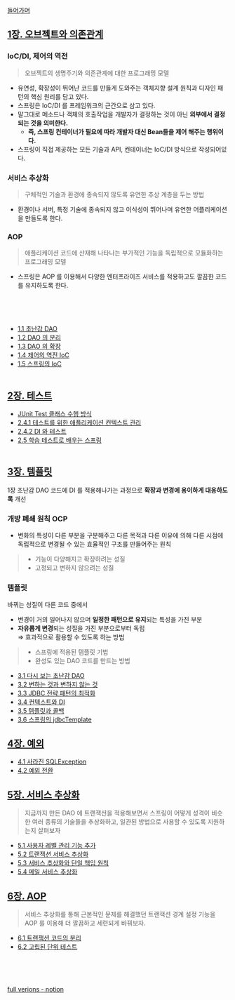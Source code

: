 
[들어가며](http://ambitious-recess-219.notion.site)

## [1장. 오브젝트와 의존관계](https://ambitious-recess-219.notion.site/1-14475e05e52a8092ba82fa5444d968e4?pvs=4)
### IoC/DI, 제어의 역전

> 오브젝트의 생명주기와 의존관계에 대한 프로그래밍 모델

- 유연성, 확장성이 뛰어난 코드를 만들게 도와주는 객체지향 설계 원칙과 디자인 패턴의 핵심 원리를 담고 있다.
- 스프링은 IoC/DI 를 프레임워크의 근간으로 삼고 있다.
- 말그대로 메소드나 객체의 호출작업을 개발자가 결정하는 것이 아닌 **외부에서 결정되는 것을 의미한다.**
    - **즉, 스프링 컨테이너가 필요에 따라 개발자 대신 Bean들을 제어 해주는 행위이다.**
- 스프링이 직접 제공하는 모든 기술과 API, 컨테이너는 IoC/DI 방식으로 작성되어있다.

### 서비스 추상화

> 구체적인 기술과 환경에 종속되지 않도록 유연한 추상 계층을 두는 방법
>
- 환경이나 서버, 특정 기술에 종속되지 않고 이식성이 뛰어나며 유연한 어플리케이션을 만들도록 한다.

### AOP

> 애플리케이션 코드에 산재해 나타나는 부가적인 기능을 독립적으로 모듈화하는 프로그래밍 모델
>
- 스프링은 AOP 를 이용해서 다양한 엔터프라이즈 서비스를 적용하고도 깔끔한 코드를 유지하도록 한다.
<br/>
<br/>
<br/>

- [1.1 초난감 DAO](https://ambitious-recess-219.notion.site/1-1-DAO-14475e05e52a8046952bdd81e3f943fc?pvs=4)
- [1.2 DAO 의 분리](https://ambitious-recess-219.notion.site/1-2-DAO-14475e05e52a80268e23c6c3f0b182a6?pvs=4)
- [1.3 DAO 의 확장](https://ambitious-recess-219.notion.site/1-3-DAO-14475e05e52a80299825f11b0a84933c?pvs=4)
- [1.4 제어의 역전 IoC](https://ambitious-recess-219.notion.site/1-4-IoC-14675e05e52a807d8c45f5ce40b86e24?pvs=4)
- [1.5 스프링의 IoC](https://ambitious-recess-219.notion.site/1-5-IoC-14c75e05e52a80208576def853a4cb3e?pvs=4)<br/><br/>

## [2장. 테스트](https://ambitious-recess-219.notion.site/2-15a75e05e52a80b2a653f65034de4819?pvs=4)
- [JUnit Test 클래스 수행 방식](https://ambitious-recess-219.notion.site/JUnit-15a75e05e52a808a912fcf30eed667de?pvs=4)
- [2.4.1 테스트를 위한 애플리케이션 컨텍스트 관리](https://ambitious-recess-219.notion.site/2-4-1-15a75e05e52a8006a10be01e972e8237?pvs=4)
- [2.4.2 DI 와 테스트](https://ambitious-recess-219.notion.site/2-4-2-DI-15a75e05e52a80dcab66d46cd6bfa93a?pvs=4)
- [2.5 학습 테스트로 배우는 스프링](https://ambitious-recess-219.notion.site/2-5-15a75e05e52a804a9c8fc8d2fd5d19be?pvs=4)
  <br/><br/>

## [3장. 템플릿](https://ambitious-recess-219.notion.site/3-15175e05e52a809ebed6d269deca5841?pvs=4)

1장 초난감 DAO 코드에 DI 를 적용해나가는 과정으로 **확장과 변경에 용이하게 대응하도록** 개선

### 개방 폐쇄 원칙 OCP
- 변화의 특성이 다른 부분을 구분해주고 다른 목적과 다른 이유에 의해 다른 시점에 독립적으로 변경될 수 있는 효율적인 구조를 만들어주는 원칙
> - 기능이 다양해지고 확장하려는 성질
> - 고정되고 변하지 않으려는 성질

### 템플릿
바뀌는 성질이 다른 코드 중에서<br/>
- 변경이 거의 일어나지 않으며 **일정한 패턴으로 유지**되는 특성을 가진 부분<br/>
- **자유롭게 변경**되는 성질을 가진 부분으로부터 독립<br/>
  ⇒ 효과적으로 활용할 수 있도록 하는 방법


> - 스프링에 적용된 템플릿 기법
> - 완성도 있는 DAO 코드를 만드는 방법


- [3.1 다시 보는 초난감 DAO](https://ambitious-recess-219.notion.site/3-1-DAO-15175e05e52a80f5913af5a1de62dbcf?pvs=4)
- [3.2 변하는 것과 변하지 않는 것](https://ambitious-recess-219.notion.site/3-2-15175e05e52a8015a4e2c04fffba4069?pvs=4)
- [3.3 JDBC 전략 패턴의 최적화](https://ambitious-recess-219.notion.site/3-3-JDBC-15e75e05e52a801e8138cc3d9dc55ba6?pvs=4)
- [3.4 컨텍스트와 DI](https://ambitious-recess-219.notion.site/3-4-DI-16275e05e52a802dac76f92ba0ca131a?pvs=4)
- [3.5 템플릿과 콜백](https://ambitious-recess-219.notion.site/3-5-16275e05e52a80719c63f30e85ca7528?pvs=4)
- [3.6 스프링의 jdbcTemplate](https://ambitious-recess-219.notion.site/3-6-jdbcTemplate-16575e05e52a80adb11ecf10e4a19edd?pvs=4)


## [4장. 예외](https://ambitious-recess-219.notion.site/4-16c75e05e52a80078aeadd75ce92a63e?pvs=4)

- [4.1 사라진 SQLException](https://ambitious-recess-219.notion.site/4-1-SQLException-16c75e05e52a8093891de38c8311dcd3?pvs=4)
- [4.2 예외 전환](https://ambitious-recess-219.notion.site/4-2-16c75e05e52a8028821cc491c4c8e874?pvs=4)


## [5장. 서비스 추상화](https://ambitious-recess-219.notion.site/5-16f75e05e52a80628cfbe3465518190f?pvs=4)

> 지금까지 만든 DAO 에 트랜잭션을 적용해보면서 스프링이 어떻게 성격이 비슷한 여러 종류의 기술들을 추상화하고, 일관된 방법으로 사용할 수 있도록 지원하는지 살펴보자

- [5.1 사용자 레벨 관리 기능 추가](https://ambitious-recess-219.notion.site/5-1-16f75e05e52a805481b0f38eaae83130?pvs=4)
- [5.2 트랜잭션 서비스 추상화](https://ambitious-recess-219.notion.site/5-2-17475e05e52a8053aec0cd5fdd108e53?pvs=4)
- [5.3 서비스 추상화와 단일 책임 원칙](https://ambitious-recess-219.notion.site/5-3-17b75e05e52a8030a62fd43936cdedfb?pvs=4)
- [5.4 메일 서비스 추상화](https://ambitious-recess-219.notion.site/5-4-17b75e05e52a80e9a64ec0946250fc59?pvs=4)


## [6장. AOP](https://ambitious-recess-219.notion.site/6-AOP-18575e05e52a80f688a9db22132deae6?pvs=4)
> 서비스 추상화를 통해 근본적인 문제를 해결했던 트랜잭션 경계 설정 기능을 AOP 를 이용해 더 깔끔하고 세련되게 바꿔보자.

- [6.1 트랜잭션 코드의 분리](https://ambitious-recess-219.notion.site/6-1-18575e05e52a802782bbc49349f0df03?pvs=4)
- [6.2 고립된 단위 테스트](https://ambitious-recess-219.notion.site/6-2-18875e05e52a80518170ddac537ff647?pvs=4)






<br/>
<br/>
<br/>

[full verions - notion](https://ambitious-recess-219.notion.site/14475e05e52a80aaa0e4c3ca67ce5f8d?pvs=4)
